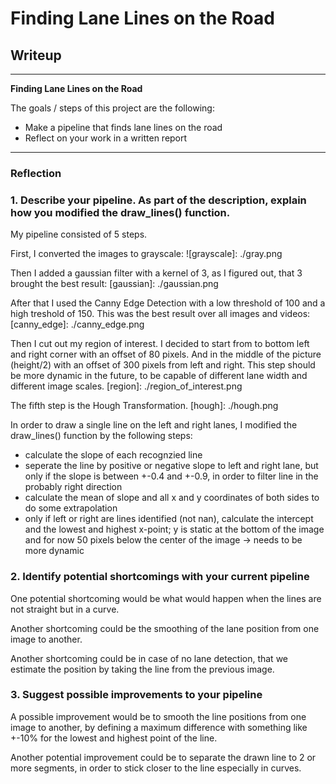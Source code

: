 # **Finding Lane Lines on the Road** 

## Writeup 

---

**Finding Lane Lines on the Road**

The goals / steps of this project are the following:
* Make a pipeline that finds lane lines on the road
* Reflect on your work in a written report

---

### Reflection

### 1. Describe your pipeline. As part of the description, explain how you modified the draw_lines() function.

My pipeline consisted of 5 steps. 

First, I converted the images to grayscale:
![grayscale]: ./gray.png

Then I added a gaussian filter with a kernel of 3, as I figured out, that 3 brought the best result:
[gaussian]: ./gaussian.png

After that I used the Canny Edge Detection with a low threshold of 100 and a high treshold of 150. This was the best result over all images and videos:
[canny_edge]: ./canny_edge.png

Then I cut out my region of interest. I decided to start from to bottom left and right corner with an offset of 80 pixels. And in the middle of the picture (height/2) with an offset of 300 pixels from left and right. This step should be more dynamic in the future, to be capable of different lane width and different image scales. 
[region]: ./region_of_interest.png

The fifth step is the Hough Transformation.
[hough]: ./hough.png

In order to draw a single line on the left and right lanes, I modified the draw_lines() function by the following steps:
* calculate the slope of each recognzied line
* seperate the line by positive or negative slope to left and right lane, but only if the slope is between +-0.4 and +-0.9, in order to filter line in the probably right direction
* calculate the mean of slope and all x and y coordinates of both sides to do some extrapolation
* only if left or right are lines identified (not nan), calculate the intercept and the lowest and highest x-point; y is static at the bottom of the image and for now 50 pixels below the center of the image -> needs to be more dynamic


### 2. Identify potential shortcomings with your current pipeline


One potential shortcoming would be what would happen when the lines are not straight but in a curve.

Another shortcoming could be the smoothing of the lane position from one image to another.

Another shortcoming could be in case of no lane detection, that we estimate the position by taking the line from the previous image.


### 3. Suggest possible improvements to your pipeline

A possible improvement would be to smooth the line positions from one image to another, by defining a maximum difference with something like +-10% for the lowest and highest point of the line.

Another potential improvement could be to separate the drawn line to 2 or more segments, in order to stick closer to the line especially in curves.
